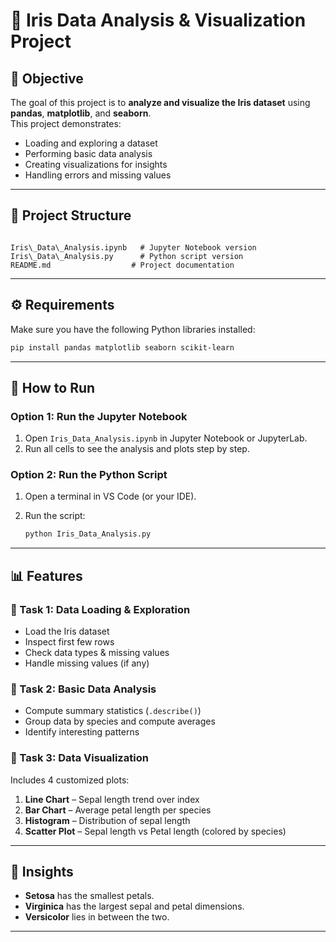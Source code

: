 # 🌸 Iris Data Analysis & Visualization Project

## 📌 Objective
The goal of this project is to **analyze and visualize the Iris dataset** using **pandas**, **matplotlib**, and **seaborn**.  
This project demonstrates:
- Loading and exploring a dataset  
- Performing basic data analysis  
- Creating visualizations for insights  
- Handling errors and missing values  

---

## 📂 Project Structure
```

Iris\_Data\_Analysis.ipynb   # Jupyter Notebook version
Iris\_Data\_Analysis.py      # Python script version
README.md                  # Project documentation

````

---

## ⚙️ Requirements
Make sure you have the following Python libraries installed:

```bash
pip install pandas matplotlib seaborn scikit-learn
````

---

## 🚀 How to Run

### Option 1: Run the Jupyter Notebook

1. Open `Iris_Data_Analysis.ipynb` in Jupyter Notebook or JupyterLab.
2. Run all cells to see the analysis and plots step by step.

### Option 2: Run the Python Script

1. Open a terminal in VS Code (or your IDE).
2. Run the script:

   ```bash
   python Iris_Data_Analysis.py
   ```

---

## 📊 Features

### 🔹 Task 1: Data Loading & Exploration

* Load the Iris dataset
* Inspect first few rows
* Check data types & missing values
* Handle missing values (if any)

### 🔹 Task 2: Basic Data Analysis

* Compute summary statistics (`.describe()`)
* Group data by species and compute averages
* Identify interesting patterns

### 🔹 Task 3: Data Visualization

Includes 4 customized plots:

1. **Line Chart** – Sepal length trend over index
2. **Bar Chart** – Average petal length per species
3. **Histogram** – Distribution of sepal length
4. **Scatter Plot** – Sepal length vs Petal length (colored by species)

---

## 📌 Insights

* **Setosa** has the smallest petals.
* **Virginica** has the largest sepal and petal dimensions.
* **Versicolor** lies in between the two.

---

